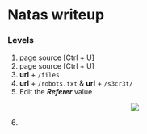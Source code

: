 # Natas writeup

### Levels
1) page source [Ctrl + U]
2) page source [Ctrl + U]
3) **url** + `/files`
4) **url** + `/robots.txt` & **url** + `/s3cr3t/`
5) Edit the ***Referer*** value

<p align="center">
  <img src="https://github.com/vaezim/OverTheWire-Writeups/blob/master/natas/media/natas5.png" />
</p>

6)
